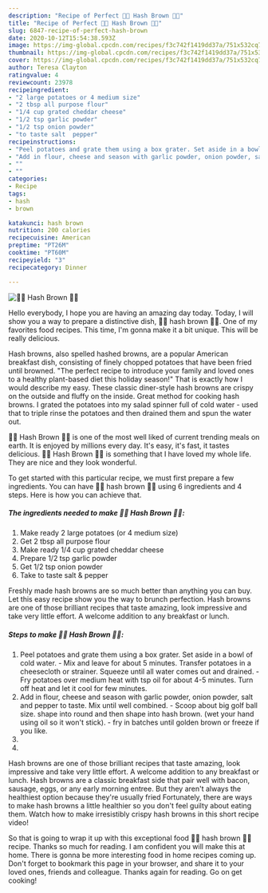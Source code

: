 ```yaml
---
description: "Recipe of Perfect 🥔🧀 Hash Brown 🧀🥔"
title: "Recipe of Perfect 🥔🧀 Hash Brown 🧀🥔"
slug: 6847-recipe-of-perfect-hash-brown
date: 2020-10-12T15:54:38.593Z
image: https://img-global.cpcdn.com/recipes/f3c742f1419dd37a/751x532cq70/🥔🧀-hash-brown-🧀🥔-recipe-main-photo.jpg
thumbnail: https://img-global.cpcdn.com/recipes/f3c742f1419dd37a/751x532cq70/🥔🧀-hash-brown-🧀🥔-recipe-main-photo.jpg
cover: https://img-global.cpcdn.com/recipes/f3c742f1419dd37a/751x532cq70/🥔🧀-hash-brown-🧀🥔-recipe-main-photo.jpg
author: Teresa Clayton
ratingvalue: 4
reviewcount: 23978
recipeingredient:
- "2 large potatoes or 4 medium size"
- "2 tbsp all purpose flour"
- "1/4 cup grated cheddar cheese"
- "1/2 tsp garlic powder"
- "1/2 tsp onion powder"
- "to taste salt  pepper"
recipeinstructions:
- "Peel potatoes and grate them using a box grater. Set aside in a bowl of cold water. Mix and leave for about 5 minutes. Transfer potatoes in a cheesecloth or strainer. Squeeze until all water comes out and drained. Fry potatoes over medium heat with tsp oil for about 4-5 minutes. Turn off heat and let it cool for few minutes."
- "Add in flour, cheese and season with garlic powder, onion powder, salt and pepper to taste. Mix until well combined. Scoop about big golf ball size. shape into round and then shape into hash brown. (wet your hand using oil so it won&#39;t stick). fry in batches until golden brown or freeze if you like."
- ""
- ""
categories:
- Recipe
tags:
- hash
- brown

katakunci: hash brown 
nutrition: 200 calories
recipecuisine: American
preptime: "PT26M"
cooktime: "PT60M"
recipeyield: "3"
recipecategory: Dinner

---
```



![🥔🧀 Hash Brown 🧀🥔](https://img-global.cpcdn.com/recipes/f3c742f1419dd37a/751x532cq70/🥔🧀-hash-brown-🧀🥔-recipe-main-photo.jpg)

Hello everybody, I hope you are having an amazing day today. Today, I will show you a way to prepare a distinctive dish, 🥔🧀 hash brown 🧀🥔. One of my favorites food recipes. This time, I'm gonna make it a bit unique. This will be really delicious.

Hash browns, also spelled hashed browns, are a popular American breakfast dish, consisting of finely chopped potatoes that have been fried until browned. &#34;The perfect recipe to introduce your family and loved ones to a healthy plant-based diet this holiday season!&#34; That is exactly how I would describe my easy. These classic diner-style hash browns are crispy on the outside and fluffy on the inside. Great method for cooking hash browns. I grated the potatoes into my salad spinner full of cold water - used that to triple rinse the potatoes and then drained them and spun the water out.

🥔🧀 Hash Brown 🧀🥔 is one of the most well liked of current trending meals on earth. It is enjoyed by millions every day. It's easy, it's fast, it tastes delicious. 🥔🧀 Hash Brown 🧀🥔 is something that I have loved my whole life. They are nice and they look wonderful.


To get started with this particular recipe, we must first prepare a few ingredients. You can have 🥔🧀 hash brown 🧀🥔 using 6 ingredients and 4 steps. Here is how you can achieve that.

<!--inarticleads1-->

##### The ingredients needed to make 🥔🧀 Hash Brown 🧀🥔:

1. Make ready 2 large potatoes (or 4 medium size)
1. Get 2 tbsp all purpose flour
1. Make ready 1/4 cup grated cheddar cheese
1. Prepare 1/2 tsp garlic powder
1. Get 1/2 tsp onion powder
1. Take to taste salt &amp; pepper


Freshly made hash browns are so much better than anything you can buy. Let this easy recipe show you the way to brunch perfection. Hash browns are one of those brilliant recipes that taste amazing, look impressive and take very little effort. A welcome addition to any breakfast or lunch. 

<!--inarticleads2-->

##### Steps to make 🥔🧀 Hash Brown 🧀🥔:

1. Peel potatoes and grate them using a box grater. Set aside in a bowl of cold water. - Mix and leave for about 5 minutes. Transfer potatoes in a cheesecloth or strainer. Squeeze until all water comes out and drained. - Fry potatoes over medium heat with tsp oil for about 4-5 minutes. Turn off heat and let it cool for few minutes.
1. Add in flour, cheese and season with garlic powder, onion powder, salt and pepper to taste. Mix until well combined. - Scoop about big golf ball size. shape into round and then shape into hash brown. (wet your hand using oil so it won&#39;t stick). - fry in batches until golden brown or freeze if you like.
1. 
1. 


Hash browns are one of those brilliant recipes that taste amazing, look impressive and take very little effort. A welcome addition to any breakfast or lunch. Hash browns are a classic breakfast side that pair well with bacon, sausage, eggs, or any early morning entree. But they aren&#39;t always the healthiest option because they&#39;re usually fried Fortunately, there are ways to make hash browns a little healthier so you don&#39;t feel guilty about eating them. Watch how to make irresistibly crispy hash browns in this short recipe video! 

So that is going to wrap it up with this exceptional food 🥔🧀 hash brown 🧀🥔 recipe. Thanks so much for reading. I am confident you will make this at home. There is gonna be more interesting food in home recipes coming up. Don't forget to bookmark this page in your browser, and share it to your loved ones, friends and colleague. Thanks again for reading. Go on get cooking!
